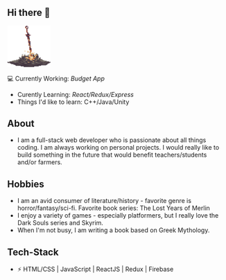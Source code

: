 
<h2>Hi there 👋</h2>

<!--
**Kat2bk/Kat2bk** is a ✨ _special_ ✨ repository because its `README.md` (this file) appears on your GitHub profile.

Here are some ideas to get you started:

- 🔭 I’m currently working on ...
- 🌱 I’m currently learning ...
- 👯 I’m looking to collaborate on ...
- 🤔 I’m looking for help with ...
- 💬 Ask me about ...
- 📫 How to reach me: ...
- 😄 Pronouns: ...
- ⚡ Fun fact: ...
-->

<img src="https://raw.githubusercontent.com/TanZng/TanZng/master/assets/bonefire.gif" width="100" />
  
:computer: Currently Working: *Budget App*
* Curently Learning: *React/Redux/Express*
* Things I'd like to learn: C++/Java/Unity

<h2>About</h2>

* I am a full-stack web developer who is passionate about all things coding. I am always working on personal projects.
I would really like to build something in the future that would benefit teachers/students and/or farmers.

<h2>Hobbies</h2>
  
* I am an avid consumer of literature/history - favorite genre is horror/fantasy/sci-fi. Favorite book series: The Lost Years of Merlin
* I enjoy a variety of games - especially platformers, but I really love the Dark Souls series and Skyrim.
* When I'm not busy, I am writing a book based on Greek Mythology.

<h2>Tech-Stack</h2>

* ⚡ HTML/CSS | JavaScript | ReactJS | Redux | Firebase

<i class="fab fa-free-code-camp"></i>



